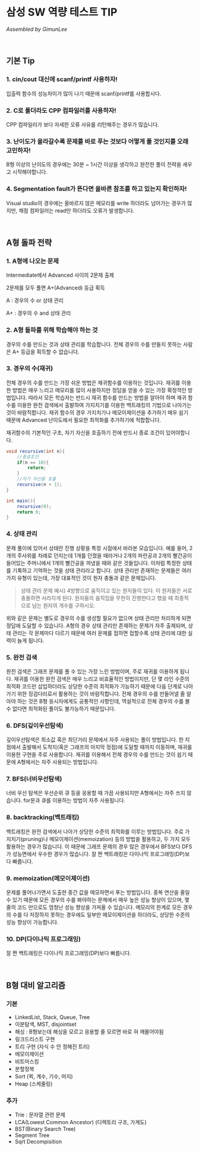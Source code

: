 # 삼성 SW 역량 테스트 TIP

*Assembled by GimunLee*

<br>

## 기본 Tip

### 1. cin/cout 대신에 scanf/printf 사용하자!

입출력 함수의 성능차이가 많이 나기 때문에 scanf/printf를 사용합시다.

### 2. C로 풀더라도 CPP 컴파일러를 사용하자!

CPP 컴파일러가 보다 자세한 오류 사유를 리턴해주는 경우가 많습니다.

### 3. 난이도가 올라갈수록 문제를 바로 푸는 것보다 어떻게 풀 것인지를 오래 고민하자!

B형 이상의 난이도의 경우에는 30분 ~ 1시간 이상을 생각하고 완전한 풀이 전략을 세우고 시작해야합니다.

### 4. Segmentation fault가 뜬다면 올바른 참조를 하고 있는지 확인하자!

Visual studio의 경우에는 올바르지 않은 메모리를 write 하더라도 넘어가는 경우가 많지만, 채점 컴파일러는 read만 하더라도 오류가 발생합니다.

<br>

## A형 돌파 전략

### 1. A형에 나오는 문제

Intermediate에서 Advanced 사이의 2문제 출제

2문제를 모두 풀면 A+(Advanced) 등급 획득

A : 경우의 수 or 상태 관리

A+ : 경우의 수 and 상태 관리


### 2. A형 돌파를 위해 학습해야 하는 것

경우의 수를 만드는 것과 상태 관리를 학습합니다. 전체 경우의 수를 만들지 못하는 사람은 A+ 등급을 획득할 수 없습니다.


### 3. 경우의 수(재귀)

전체 경우의 수를 만드는 가장 쉬운 방법은 재귀함수를 이용하는 것입니다. 재귀를 이용한 방법은 매우 느리고 메모리를 많이 사용하지만 정답을 얻을 수 있는 가장 확정적인 방법입니다. 따라서 모든 학습자는 반드시 재귀 함수를 만드는 방법을 알아야 하며 재귀 함수를 이용한 완전 검색에서 출발하여 가지치기를 이용한 백트래킹의 기법으로 나아가는 것이 바람직합니다. 재귀 함수의 경우 가지치기나 메모이제이션을 추가하기 매우 쉽기 때문에 Advanced 난이도에서 필요한 최적화를 추가하기에 적합합니다.

재귀함수의 기본적인 구조, 자기 자신을 호출하기 전에 반드시 종료 조건이 있어야합니다.

```java
void recursive(int n){
    //종료조건
    if(n == 10){
        return;
    }
    //자기 자신을 호출
    recursive(n + 1);
}

int main(){
    recursive(0);
    return 0;
}
```


### 4. 상태 관리

문제 풀이에 있어서 상태란 진행 상황을 특정 시점에서 바라본 모습입니다. 예를 들어, 2개의 주사위를 차례로 던지는데 1개를 던졌을 때라거나 2개의 파란공과 2개의 빨간공이 들어있는 주머니에서 1개의 빨간공을 꺼냈을 때와 같은 것들입니다. 이처럼 특정한 상태를 기록하고 기억하는 것을 상태 관리라고 합니다. 상태 관리만 존재하는 문제들은 여러 가지 유형이 있는데, 가장 대표적인 것이 원자 충돌과 같은 문제입니다.

> 상태 관리 문제 예시) 4방향으로 움직이고 있는 원자들이 있다. 이 원자들은 서로 충돌하면 사라지게 된다. 원자들의 움직임을 무한히 진행한다고 했을 때 최종적으로 남는 원자의 개수를 구하시오.

위와 같은 문제는 별도로 경우의 수를 생성할 필요가 없으며 상태 관리만 처리하게 되면 정답에 도달할 수 있습니다. A형의 경우 상태 관리만 존재하는 문제가 자주 출제되며, 상태 관리는 각 문제마다 다르기 때문에 여러 문제를 접하면 접할수록 상태 관리에 대한 실력이 늘게 됩니다.


### 5. 완전 검색

완전 검색은 그래프 문제를 풀 수 있는 가장 느린 방법이며, 주로 재귀를 이용하게 됩니다. 재귀를 이용한 완전 검색은 매우 느리고 비효율적인 방법이지만, 단 몇 라인 수준의 최적화 코드만 삽입하더라도 상당한 수준의 최적화가 가능하기 때문에 다음 단계로 나아가기 위한 징검다리로서 활용하는 것이 바람직합니다.  전체 경우의 수를 만들어낼 줄 알아야 하는 것은 B형 응시자에게도 공통적인 사항인데, 역설적으로 전체 경우의 수를 볼 수 없다면 최적화된 풀이도 불가능하기 때문입니다.


### 6. DFS(깊이우선탐색)

깊이우선탐색은 최소값 혹은 최단거리 문제에서 자주 사용되는 풀이 방법입니다. 한 지점에서 출발해서 도착지(혹은 그래프의 마지막 정점)에 도달할 때까지 이동하며, 재귀를 이용한 구현을 주로 사용합니다. 재귀를 이용해서 전체 경우의 수를 만드는 것이 쉽기 때문에 A형에서는 자주 사용되는 방법입니다.


### 7. BFS(너비우선탐색)

너비 우선 탐색은 우선순위 큐 등을 응용할 때 가끔 사용되지만 A형에서는 자주 쓰지 않습니다. for문과 큐를 이용하는 방법이 자주 사용됩니다.


### 8. backtracking(백트래킹)

백트래킹은 완전 검색에서 나아가 상당한 수준의 최적화를 이루는 방법입니다. 주로 가지치기(pruning)나 메모이제이션(memoization) 등의 방법을 활용하고, 두 가지 모두 활용하는 경우가 많습니다. 이 때문에 그래프 문제의 경우 많은 경우에서 BFS보다 DFS가 성능면에서 우수한 경우가 많습니다. 잘 짠 백트래킹은 다이나믹 프로그래밍(DP)보다 빠릅니다.


### 9. memoization(메모이제이션)

문제를 풀어나가면서 도출한 중간 값을 메모하면서 푸는 방법입니다. 중복 연산을 줄일 수 있기 때문에 모든 경우의 수를 봐야하는 문제에서 매우 높은 성능 향상이 있으며, 몇 줄의 코드 만으로도 엄청난 성능 향상을 가져올 수 있습니다. 메모리의 한계로 모든 경우의 수를 다 저장하지 못하는 경우에도 일부만 메모이제이션을 하더라도, 상당한 수준의 성능 향상이 가능합니다.


### 10. DP(다이나믹 프로그래밍)

잘 짠 백트래킹은 다이나믹 프로그래밍(DP)보다 빠릅니다.

<br>

 ## B형 대비 알고리즘

### 기본

  - LinkedList, Stack, Queue, Tree
  - 이분탐색, MST, disjointset
  - 해싱 : B형보는데 해싱을 모르고 응용할 줄 모르면 바로 혀 깨물어야됨
  - 링크드리스트 구현 
  - 트리 구현 (자식 수 안 정해진 트리)
  - 메모이제이션 
  - 비트마스킹 
  - 분할정복 
  - Sort (퀵, 계수, 기수, 머지)
  - Heap (스케줄링)
  
### 추가

  - Trie : 문자열 관련 문제
  - LCA(Lowest Common Ancestor) (디렉토리 구조, 가계도)
  - BST(Binary Search Tree) 
  - Segment Tree
  - Sqrt Decompisition

